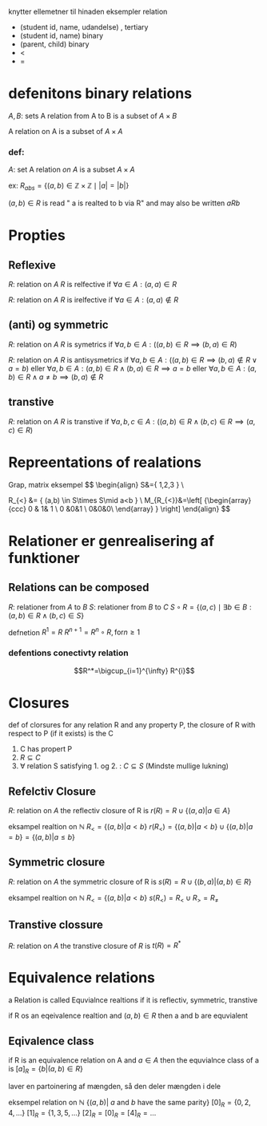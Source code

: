 knytter ellemetner til hinaden
eksempler relation
* (student id, name, udandelse) , tertiary
* (student id,  name) binary
* (parent, child) binary
* <
* =


# defenitons binary relations
$A,B:$ sets
A relation from A to B is a subset of $A \times B$

A relation on A is a subset of $A\times A$


### def:
$A:$ set
A relation *on $A$* is a subset $A\times A$


ex:
$R_{abs}=\{ (a,b) \in \mathbb{Z}\times \mathbb{Z}\mid |a|=|b| \}$


$(a,b)\in R$ is read " a is realted to b via R"
and may also be written $aRb$



# Propties

## Reflexive
$R:$ relation on $A$
$R$ is relfective if $\forall a\in A:(a,a) \in R$

$R:$ relation on $A$
$R$ is irelfective if $\forall a\in A:(a,a) \not\in R$



## (anti) og symmetric
$R:$ relation on $A$
$R$ is symetrics if $\forall a,b\in A: ((a,b) \in R \implies (b,a)\in R)$

$R:$ relation on $A$
$R$ is antisysmetrics if $\forall a,b\in A: ((a,b) \in R \implies (b,a)\not\in R \vee a=b)$
eller
$\forall a,b \in A:(a,b)\in R\wedge(b,a)\in R \implies a=b$
eller
$\forall a,b \in A:(a,b)\in R\wedge a \not =b \implies (b,a)\not\in R$

## transtive
$R:$ relation on $A$
$R$ is transtive  if $\forall a,b,c\in A: ((a,b) \in R \wedge(b,c)\in R \implies (a,c)\in R)$



# Repreentations of realations
Grap, matrix
eksempel
$$
\begin{align}
S&=\{ 1,2,3 \} \\

R_{<} &= \{ (a,b) \in S\times S\mid a<b \} \\
M_{R_{<}}&=\left[ {\begin{array}{ccc}
0 & 1& 1 \\
0 &0&1 \\
0&0&0\\
\end{array} } \right]
\end{align}
$$


# Relationer er genrealisering af funktioner
## Relations can be composed
$R:$  relationer from $A$ to $B$
$S:$ relationer from $B$ to $C$
$S \circ R =\{ (a,c) \mid \exists b \in B:(a,b)\in R \wedge(b,c) \in S \}$



defnetion
$R^1=R$
$R ^{n+1}=R^n\circ R, \text{for} n \geq {1}$



### defentions conectivty relation
$$R^*=\bigcup_{i=1}^{\infty} R^{i}$$



# Closures
def of clorsures 
for any relation R and any property P, the closure of R with respect to P (if it exists) is the C
1. C has propert P
2. $R\subseteq C$
3. $\forall$ relation S satisfying 1. og 2. : $C\subseteq S$ (Mindste mullige lukning)

## Refelctiv Closure
$R$: relation  on $A$
the reflectiv closure of R is
$r(R)=R \cup \{ (a,a)|a\in A \}$

eksampel
realtion on $\mathbb{N}$
$R_{<}=\{ (a,b)|a<b \}$
$r(R_{<})=\{ (a,b)|a<b \} \cup\{(a,b)|a=b  \}=\{ (a,b)|a\leq b \}$

## Symmetric closure
$R$: relation  on $A$
the symmetric closure of R is
$s(R)=R \cup \{ (b,a)|(a,b)\in R \}$

eksampel
realtion on $\mathbb{N}$
$R_{<}=\{ (a,b)|a<b \}$
$s(R_{<})=R_{<}\cup R_{>}=R_{\not=}$


## Transtive clossure
$R$: relation  on $A$
the transtive closure of $R$ is
$t(R)=R^*$


# Equivalence relations
a Relation is called Equvialnce realtions if it is reflectiv, symmetric, transtive

if R os an eqeivalence realtion and $(a,b)\in R$ then a and b are equvialent



## Eqivalence class
if R is an equivalence relation on A and $a\in A$ then the equvialnce class of a is
$[a]_{R}=\{ b|(a,b)\in R \}$

laver en partoinering af mængden, så den deler mængden i dele


eksempel relation on $\mathbb{N}$
$\{ (a,b)|\ a \text{ and } b \text{ have the same parity} \}$
$[0]_{R}=\{ 0,2,4,\dots \}$
$[1]_{R}=\{ 1,3,5,\dots \}$
$[2]_{R}=[0]_{R}=[4]_{R}=\dots$




